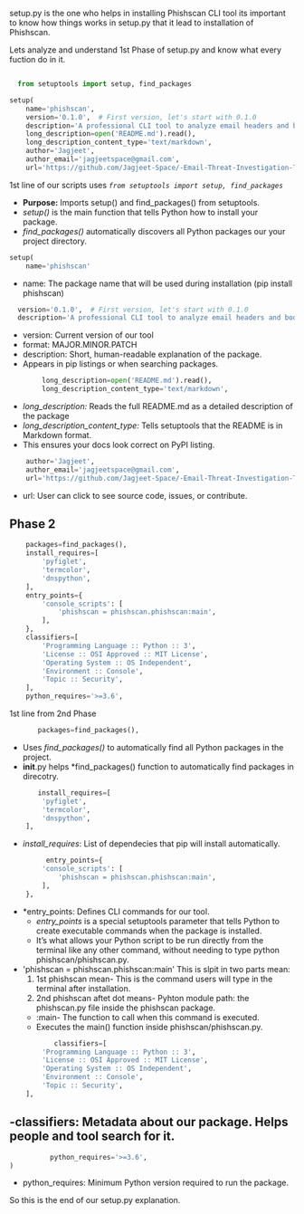 setup.py is the one who helps in installing Phishscan CLI tool its important to know how things works in setup.py that it lead to installation of Phishscan.

Lets analyze and understand 1st Phase of setup.py and know what every fuction do in it.

```python

  from setuptools import setup, find_packages

setup(
    name='phishscan',
    version='0.1.0',  # First version, let's start with 0.1.0
    description='A professional CLI tool to analyze email headers and body for phishing indicators.',
    long_description=open('README.md').read(),
    long_description_content_type='text/markdown',
    author='Jagjeet',
    author_email='jagjeetspace@gmail.com',
    url='https://github.com/Jagjeet-Space/-Email-Threat-Investigation-Toolkit/tree/Phishscan/Phishscan',  # Replace with your GitHub URL
```

1st line of our scripts uses *`from setuptools import setup, find_packages`*

- **Purpose:** Imports setup() and find_packages() from setuptools.
- *setup()* is the main function that tells Python how to install your package.
- *find_packages()* automatically discovers all Python packages our your project directory.


```python
setup(
    name='phishscan'
```
- name: The package name that will be used during installation (pip install phishscan)

```python
  version='0.1.0',  # First version, let's start with 0.1.0
  description='A professional CLI tool to analyze email headers and body for phishing indicators.',
```
- version: Current version of our tool
- format: MAJOR.MINOR.PATCH
- description: Short, human-readable explanation of the package.
- Appears in pip listings or when searching packages.

```python
        long_description=open('README.md').read(),
        long_description_content_type='text/markdown',
```
- *long_description:* Reads the full README.md as a detailed description of the package
- *long_description_content_type:* Tells setuptools that the README is in Markdown format.
- This ensures your docs look correct on PyPI listing.

```python
    author='Jagjeet',
    author_email='jagjeetspace@gmail.com',
    url='https://github.com/Jagjeet-Space/-Email-Threat-Investigation-Toolkit/tree/Phishscan/Phishscan',
```
- url: User can click to see source code, issues, or contribute.


## Phase 2  

```python
    packages=find_packages(),
    install_requires=[
        'pyfiglet',
        'termcolor',
        'dnspython',
    ],
    entry_points={
        'console_scripts': [
            'phishscan = phishscan.phishscan:main',
        ],
    },
    classifiers=[
        'Programming Language :: Python :: 3',
        'License :: OSI Approved :: MIT License',
        'Operating System :: OS Independent',
        'Environment :: Console',
        'Topic :: Security',
    ],
    python_requires='>=3.6',
```

1st line from 2nd Phase 

```python
       packages=find_packages(),
```
- Uses *find_packages()* to automatically find all Python packages in the project.
- __init__.py helps *find_packages() function to automatically find packages in direcotry.

```python
       install_requires=[
        'pyfiglet',
        'termcolor',
        'dnspython',
    ],
```
- *install_requires*: List of dependecies that pip will install automatically.

```python
         entry_points={
        'console_scripts': [
            'phishscan = phishscan.phishscan:main',
        ],
    },

```
- *entry_points: Defines CLI commands for our tool.
  -  *entry_points* is a special setuptools parameter that tells Python to create executable commands when the package is installed.
  -  It’s what allows your Python script to be run directly from the terminal like any other command, without needing to type python phishscan/phishscan.py.
- 'phishscan = phishscan.phishscan:main' This is slpit in two parts mean:
  1. 1st phishscan mean- This is the command users will type in the terminal after installation.
  2. 2nd phishscan aftet dot means- Pyhton module path: the phishscan.py file inside the phishscan package.
    - :main- The function to call when this command is executed.
    - Executes the main() function inside phishscan/phishscan.py.
 
```python
           classifiers=[
        'Programming Language :: Python :: 3',
        'License :: OSI Approved :: MIT License',
        'Operating System :: OS Independent',
        'Environment :: Console',
        'Topic :: Security',
    ],
```
-classifiers: Metadata about our package. Helps people and tool search for it.
-

```python
          python_requires='>=3.6',
)
```
- python_requires: Minimum Python version required to run the package.

So this is the end of our setup.py explanation.


